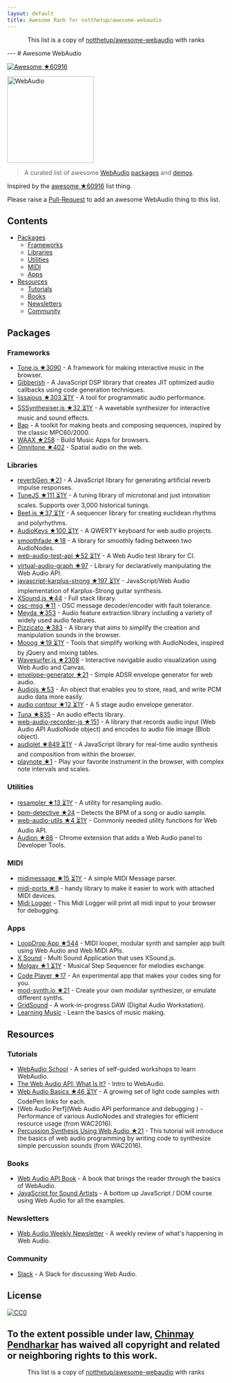```yaml
---
layout: default
title: Awesome Rank for notthetup/awesome-webaudio
---
```


<p align="center">
	This list is a copy of <a href="https://github.com/notthetup/awesome-webaudio">notthetup/awesome-webaudio</a> with ranks
</p>
---
# Awesome WebAudio

[![Awesome](https://cdn.rawgit.com/sindresorhus/awesome/d7305f38d29fed78fa85652e3a63e154dd8e8829/media/badge.svg) ★60916](https://github.com/sindresorhus/awesome)

<img src="https://raw.githubusercontent.com/voodootikigod/logo.js/master/webaudio/webaudio-js.png" width="200px" alt="WebAudio">

> A curated list of awesome [WebAudio](https://developer.mozilla.org/en-US/docs/Web/API/Web_Audio_API) [packages](#packages) and [demos](#demos).

Inspired by the [awesome ★60916](https://github.com/sindresorhus/awesome) list thing.

Please raise a [Pull-Request](https://github.com/notthetup/awesome-webaudio/pulls) to add an awesome WebAudio thing to this list.

## Contents
- [Packages](#packages)
  - [Frameworks](#frameworks)
  - [Libraries](#libraries)
  - [Utilities](#utilities)
  - [MIDI](#midi)
  - [Apps](#apps)
- [Resources](#resources)
  - [Tutorials](#tutorials)
  - [Books](#books)
  - [Newsletters](#newsletters)
  - [Community](#community)

## Packages

### Frameworks
- [Tone.js ★3090](https://github.com/Tonejs/Tone.js) - A framework for making interactive music in the browser.
- [Gibberish](https://github.com/charlieroberts/Gibberish) - A JavaScript DSP library that creates JIT optimized audio callbacks using code generation techniques.
- [lissajous ★303 ⏳1Y](https://github.com/kylestetz/lissajous) -  A tool for programmatic audio performance.
- [SSSynthesiser.js ★32 ⏳1Y](https://github.com/surikov/SSSynthesiser.js) -  A wavetable synthesizer for interactive music and sound effects.
- [Bap](http://bapjs.org/) - A toolkit for making beats and composing sequences, inspired by the classic MPC60/2000.
- [WAAX ★258](https://github.com/hoch/WAAX) - Build Music Apps for browsers.
- [Omnitone ★402](https://github.com/GoogleChrome/omnitone) - Spatial audio on the web.

### Libraries
- [reverbGen ★21](https://github.com/adelespinasse/reverbGen) - A JavaScript library for generating artificial reverb impulse responses.
- [TuneJS ★111 ⏳1Y](https://github.com/abbernie/tune) - A tuning library of microtonal and just intonation scales. Supports over 3,000 historical tunings.
- [Beet.js ★37 ⏳1Y](https://github.com/zya/beet.js) - A sequencer library for creating euclidean rhythms and polyrhythms.
- [AudioKeys ★100 ⏳1Y](https://github.com/kylestetz/AudioKeys) - A QWERTY keyboard for web audio projects.
- [smoothfade ★18](https://github.com/notthetup/smoothfade) - A library for smoothly fading between two AudioNodes.
- [web-audio-test-api ★52 ⏳1Y](https://github.com/mohayonao/web-audio-test-api) - A Web Audio test library for CI.
- [virtual-audio-graph ★97](https://github.com/benji6/virtual-audio-graph) - Library for declaratively manipulating the Web Audio API.
- [javascript-karplus-strong ★197 ⏳1Y](https://github.com/mrahtz/javascript-karplus-strong) - JavaScript/Web Audio implementation of Karplus-Strong guitar synthesis.
- [XSound.js ★44](https://github.com/Korilakkuma/XSound) - Full stack library.
- [osc-msg ★11](https://github.com/mohayonao/osc-msg) - OSC message decoder/encoder with fault tolerance.
- [Meyda ★353](https://github.com/meyda/meyda) - Audio feature extraction library including a variety of widely used audio features.
- [Pizzicato ★383](https://github.com/alemangui/pizzicato) - A library that aims to simplify the creation and manipulation sounds in the browser.
- [Mooog ★19 ⏳1Y](https://github.com/mattlima/mooog) - Tools that simplify working with AudioNodes, inspired by jQuery and mixing tables.
- [Wavesurfer.js ★2308](https://github.com/katspaugh/wavesurfer.js) - Interactive navigable audio visualization using Web Audio and Canvas.
- [envelope-generator ★21](https://github.com/itsjoesullivan/envelope-generator) - Simple ADSR envelope generator for web audio.
- [Audiojs ★53](https://github.com/audiojs/audio) - An object that enables you to store, read, and write PCM audio data more easily.
- [audio contour ★12 ⏳1Y](https://github.com/danigb/audio-contour) - A 5 stage audio envelope generator.
- [Tuna ★835](https://github.com/Theodeus/tuna) - An audio effects library.
- [web-audio-recorder-js ★151](https://github.com/higuma/web-audio-recorder-js) - A library that records audio input (Web Audio API AudioNode object) and encodes to audio file image (Blob object).
- [audiolet ★849 ⏳1Y](https://github.com/oampo/Audiolet) - A JavaScript library for real-time audio synthesis and composition from within the browser.
- [playnote ★1](https://github.com/createbits/playnote) - Play your favorite instrument in the browser, with complex note intervals and scales.

### Utilities
- [resampler ★13 ⏳1Y](https://github.com/notthetup/resampler) - A utility for resampling audio.
- [bpm-detective ★24](https://github.com/tornqvist/bpm-detective) – Detects the BPM of a song or audio sample.
- [web-audio-utils ★4 ⏳1Y](https://github.com/mohayonao/web-audio-utils) - Commonly needed utility functions for Web Audio API.
- [Audion ★88](https://github.com/google/audion) - Chrome extension that adds a Web Audio panel to Developer Tools.

### MIDI
- [midimessage ★15 ⏳1Y](https://github.com/notthetup/midimessage) - A simple MIDI Message parser.
- [midi-ports ★8](https://github.com/AndrejHronco/midi-ports) -  handy library to make it easier to work with attached MIDI devices.
- [Midi Logger](http://outputchannel.com/midi-logger/) - This Midi Logger will print all midi input to your browser for debugging.

### Apps
- [LoopDrop App ★544](https://github.com/mmckegg/loop-drop-app) - MIDI looper, modular synth and sampler app built using Web Audio and Web MIDI APIs.
- [X Sound](https://korilakkuma.github.io/X-Sound/) - Multi Sound Application that uses XSound.js.
- [Molgav ★1 ⏳1Y](https://github.com/surikov/molgav) - Musical Step Sequencer for melodies exchange.
- [Code Player ★17](https://github.com/jcppman/code-player) - An experimental app that makes your codes sing for you.
- [mod-synth.io ★21](https://github.com/LowwwLtd/mod-synth.io) - Create your own modular synthesizer, or emulate different synths.
- [GridSound](https://gridsound.github.io) - A work-in-progress DAW (Digital Audio Workstation).
- [Learning Music](https://learningmusic.ableton.com/) - Learn the basics of music making.

## Resources

### Tutorials
- [WebAudio School](https://github.com/mmckegg/web-audio-school	) - A series of self-guided workshops to learn WebAudio.
- [The Web Audio API: What Is It?](https://code.tutsplus.com/tutorials/the-web-audio-api-what-is-it--cms-23735) - Intro to WebAudio.
- [Web Audio Basics ★46 ⏳1Y](https://github.com/kylestetz/Web-Audio-Basics) - A growing set of light code samples with CodePen links for each.
- [Web Audio Perf](Web Audio API performance and debugging ) - Performance of various AudioNodes and strategies for efficient resource usage (from WAC2016).
- [Percussion Synthesis Using Web Audio ★21](https://github.com/irritant/WAC-2016-Tutorial) - This tutorial will introduce the basics of web audio programming by writing code to synthesize simple percussion sounds (from WAC2016).

### Books
- [Web Audio API Book](http://chimera.labs.oreilly.com/books/1234000001552/index.html) - A book that brings the reader through the basics of WebAudio.
- [JavaScript for Sound Artists](https://www.crcpress.com/JavaScript-for-Sound-Artists-Learn-to-Code-with-the-Web-Audio-API/Turner-Leonard/p/book/9781138961531) - A bottom up JavaScript / DOM course using Web Audio for all the examples.
### Newsletters
- [Web Audio Weekly Newsletter](http://www.webaudioweekly.com) - A weekly review of what's happening in Web Audio.

### Community
- [Slack](https://web-audio-slackin.herokuapp.com/) - A Slack for discussing Web Audio.

## License

[![CC0](http://mirrors.creativecommons.org/presskit/buttons/88x31/svg/cc-zero.svg)](https://creativecommons.org/publicdomain/zero/1.0/)

To the extent possible under law, [Chinmay Pendharkar](https://chinmay.audio/) has waived all copyright and related or neighboring rights to this work.
---
<p align="center">
	This list is a copy of <a href="https://github.com/notthetup/awesome-webaudio">notthetup/awesome-webaudio</a> with ranks
</p>
